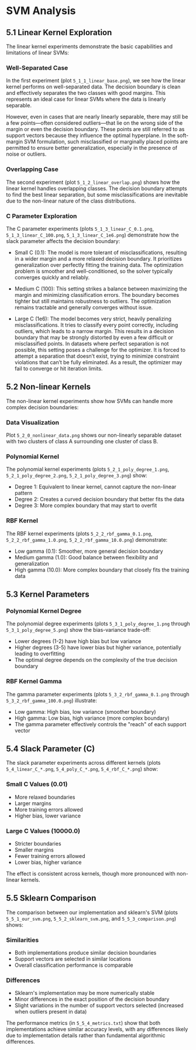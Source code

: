 # SVM Analysis

## 5.1 Linear Kernel Exploration

The linear kernel experiments demonstrate the basic capabilities and limitations of linear SVMs:

### Well-Separated Case
In the first experiment (plot `5_1_1_linear_base.png`), we see how the linear kernel performs on well-separated data. The decision boundary is clean and effectively separates the two classes with good margins. This represents an ideal case for linear SVMs where the data is linearly separable.

However, even in cases that are nearly linearly separable, there may still be a few points—often considered outliers—that lie on the wrong side of the margin or even the decision boundary. These points are still referred to as support vectors because they influence the optimal hyperplane. In the soft-margin SVM formulation, such misclassified or marginally placed points are permitted to ensure better generalization, especially in the presence of noise or outliers.

### Overlapping Case 
The second experiment (plot `5_1_2_linear_overlap.png`) shows how the linear kernel handles overlapping classes. The decision boundary attempts to find the best linear separation, but some misclassifications are inevitable due to the non-linear nature of the class distributions.

### C Parameter Exploration
The C parameter experiments (plots `5_1_3_linear_C_0.1.png`, `5_1_3_linear_C_100.png`, `5_1_3_linear_C_1e6.png`) demonstrate how the slack parameter affects the decision boundary:
- Small C (0.1): The model is more tolerant of misclassifications, resulting in a wider margin and a more relaxed decision boundary. It prioritizes generalization over perfectly fitting the training data. The optimization problem is smoother and well-conditioned, so the solver typically converges quickly and reliably.

- Medium C (100): This setting strikes a balance between maximizing the margin and minimizing classification errors. The boundary becomes tighter but still maintains robustness to outliers. The optimization remains tractable and generally converges without issue.

- Large C (1e6): The model becomes very strict, heavily penalizing misclassifications. It tries to classify every point correctly, including outliers, which leads to a narrow margin. This results in a decision boundary that may be strongly distorted by even a few difficult or misclassified points. In datasets where perfect separation is not possible, this setting poses a challenge for the optimizer. It is forced to attempt a separation that doesn’t exist, trying to minimize constraint violations that can’t be fully eliminated. As a result, the optimizer may fail to converge or hit iteration limits.

## 5.2 Non-linear Kernels

The non-linear kernel experiments show how SVMs can handle more complex decision boundaries:

### Data Visualization
Plot `5_2_0_nonlinear_data.png` shows our non-linearly separable dataset with two clusters of class A surrounding one cluster of class B.

### Polynomial Kernel
The polynomial kernel experiments (plots `5_2_1_poly_degree_1.png`, `5_2_1_poly_degree_2.png`, `5_2_1_poly_degree_3.png`) show:
- Degree 1: Equivalent to linear kernel, cannot capture the non-linear pattern
- Degree 2: Creates a curved decision boundary that better fits the data
- Degree 3: More complex boundary that may start to overfit

### RBF Kernel
The RBF kernel experiments (plots `5_2_2_rbf_gamma_0.1.png`, `5_2_2_rbf_gamma_1.0.png`, `5_2_2_rbf_gamma_10.0.png`) demonstrate:
- Low gamma (0.1): Smoother, more general decision boundary
- Medium gamma (1.0): Good balance between flexibility and generalization
- High gamma (10.0): More complex boundary that closely fits the training data

## 5.3 Kernel Parameters

### Polynomial Kernel Degree
The polynomial degree experiments (plots `5_3_1_poly_degree_1.png` through `5_3_1_poly_degree_5.png`) show the bias-variance trade-off:
- Lower degrees (1-2) have high bias but low variance
- Higher degrees (3-5) have lower bias but higher variance, potentially leading to overfitting
- The optimal degree depends on the complexity of the true decision boundary

### RBF Kernel Gamma
The gamma parameter experiments (plots `5_3_2_rbf_gamma_0.1.png` through `5_3_2_rbf_gamma_100.0.png`) illustrate:
- Low gamma: High bias, low variance (smoother boundary)
- High gamma: Low bias, high variance (more complex boundary)
- The gamma parameter effectively controls the "reach" of each support vector

## 5.4 Slack Parameter (C)

The slack parameter experiments across different kernels (plots `5_4_linear_C_*.png`, `5_4_poly_C_*.png`, `5_4_rbf_C_*.png`) show:

### Small C Values (0.01)
- More relaxed boundaries
- Larger margins
- More training errors allowed
- Higher bias, lower variance

### Large C Values (10000.0)
- Stricter boundaries
- Smaller margins
- Fewer training errors allowed
- Lower bias, higher variance

The effect is consistent across kernels, though more pronounced with non-linear kernels.

## 5.5 Sklearn Comparison

The comparison between our implementation and sklearn's SVM (plots `5_5_1_our_svm.png`, `5_5_2_sklearn_svm.png`, and `5_5_3_comparison.png`) shows:

### Similarities
- Both implementations produce similar decision boundaries
- Support vectors are selected in similar locations
- Overall classification performance is comparable

### Differences
- Sklearn's implementation may be more numerically stable
- Minor differences in the exact position of the decision boundary
- Slight variations in the number of support vectors selected (increased when outliers present in data)

The performance metrics (in `5_5_4_metrics.txt`) show that both implementations achieve similar accuracy levels, with any differences likely due to implementation details rather than fundamental algorithmic differences.

